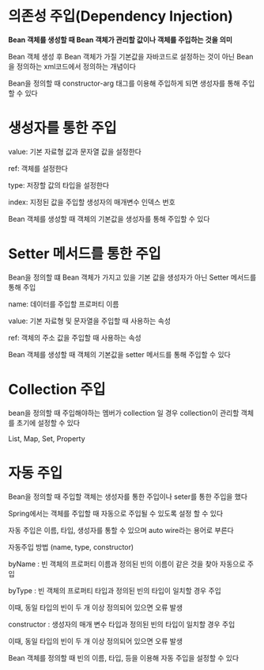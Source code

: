 # 의존성 주입(Dependency Injection)

**Bean 객체를 생성할 때 Bean 객체가 관리할 값이나 객체를 주입하는 것을 의미**

Bean 객체 생성 후 Bean 객체가 가질 기본값을 자바코드로 설정하는 것이 아닌 Bean을 정의하는 xml코드에서 정의하는 개념이다

Bean을 정의할 때 constructor-arg 태그를 이용해 주입하게 되면 생성자를 통해 주입할 수 있다



# 생성자를 통한 주입

value: 기본 자료형 값과 문자열 값을 설정한다

ref: 객체를 설정한다

type: 저장할 값의 타입을 설정한다

index: 지정된 값을 주입할 생성자의 매개변수 인덱스 번호

Bean 객체를 생성할 때 객체의 기본값을 생성자를 통해 주입할 수 있다



# Setter 메서드를 통한 주입

Bean을 정의할 떄 Bean 객체가 가지고 있을 기본 값을 생성자가 아닌 Setter 메서드를 통해 주입

name: 데이터를 주입할 프로퍼티 이름

value: 기본 자료형 및 문자열을 주입할 때 사용하는 속성

ref: 객체의 주소 값을 주입할 때 사용하는 속성

Bean 객체를 생성할 때 객체의 기본값을 setter 메서드를 통해 주입할 수 있다



# Collection 주입

bean을 정의할 때 주입해야하는 멤버가 collection 일 경우 collection이 관리할 객체를 초기에 설정할 수 있다

List, Map, Set, Property



# 자동 주입

Bean을 정의할 때 주입할 객체는 생성자를 통한 주입이나 seter를 통한 주입을 했다

Spring에서는 객체를 주입할 때 자동으로 주입될 수 있도록 설정 할 수 있다

자동 주입은 이름, 타입, 생성자를 통할 수 있으며 auto wire라는 용어로 부른다

자동주입 방법 (name, type, constructor)

byName : 빈 객체의 프로퍼티 이름과 정의된 빈의 이름이 같은 것을 찾아 자동으로 주입

byType : 빈 객체의 프로퍼티 타입과 정의된 빈의 타입이 일치할 경우 주입

이때, 동일 타입의 빈이 두 개 이상 정의되어 있으면 오류 발생

constructor : 생성자의 매개 변수 타입과 정의된 빈의 타입이 일치할 경우 주입

이때, 동일 타입의 빈이 두 개 이상 정의되어 있으면 오류 발생

Bean 객체를 정의할 때 빈의 이름, 타입, 등을 이용해 자동 주입을 설정할 수 있다
